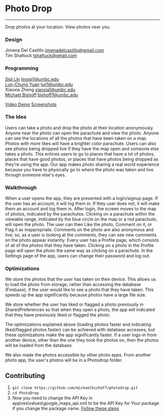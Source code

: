 # Photo Drop
------------------------------

Drop photos at your location. View photos near you.

### Design
Jimena Del Castillo <jimenadelcastillo@gmail.com>  
Tim Shattuck <tshattuck@gmail.com>

### Programming
[Siqi Lin](https://github.com/linsiqi1) <linsiqi1@umbc.edu>  
[Lun-Chung Yuan](https://github.com/yuandondon) <lun1@umbc.edu>  
Xiaoxia Zheng <xiaoxia1@umbc.edu>  
[Michael Bishoff](https://github.com/michaelbishoff) <bishoff1@umbc.edu>  
  
[Video Demo](https://www.youtube.com/watch?v=epph75WTc5Q)
[Screenshots](https://goo.gl/photos/dXPCKkVtbTdWRHyN9)

### The Idea
Users can take a photo and drop the photo at their location anonymously. Anyone near the photo can open the parachute and view the photo. Anyone can see the locations of all the photos that have been taken on a map. Photos with more likes will have a brighter color parachute. Users can also see photos being dropped live if they have the map open and someone else takes a photo. This entices users to go to places that have a lot of photos, places that have good photos, or places that have photos being dropped as they're using the app. Our app makes photo sharing a real world experience because you have to physically go to where the photo was taken and live through someone else's eyes.

### Walkthrough
When a user opens the app, they are presented with a login/signup page. If the user has an account, it will log them in. If they user does not, it will make them an account and log them in. After login, the screen moves to the map of photos, indicated by the parachutes. Clicking on a parachute within the viewable range, indicated by the blue circle on the map or a red parachute, will open the photo. The user can then Like the photo, Comment on it, or Flag it as inappropriate. Comments on the photo are also anonymous and live; so, as a user is looking at the comments, they can see new comments on the photo appear instantly. Every user has a Profile page, which consists of all of the photos that they have taken. Clicking on a photo in the Profile page will open the photo the same way as clicking on a parachute. In the Settings page of the app, users can change their password and log out.

### Optimizations
We store the photos that the user has taken on their device. This allows us to load the photo from storage, rather than accessing the database (Firebase), if the user would like to see a photo that they have taken. This speeds up the app significantly because photos have a large file size.  
  
We store whether the user has liked or flagged a photo previously in SharedPreferences so that when they open a photo, the app will indicated that they have previously liked or flagged the photo.  
  
The optimizations explained above (loading photos faster and indicating liked/flagged photos faster) can be achieved with database accesses, but these optimizations make the app significantly faster. If a user logs-in from another device, other than the one they took the photos on, then the photos will be loaded from the database.  
  
We also made the photos accessible by other photo apps. From another photo app, the user's photos will be in a Photodrop folder.

## Contributing
1. `git clone https://github.com/michaelbishoff/photodrop.git`
2. `cd PhotoDrop`
3. Now you need to change the API Key in app\res\values\google_maps_api.xml to be the API Key for Your package if you change the package name. [Follow these steps](https://developers.google.com/maps/documentation/android/start#get-key)